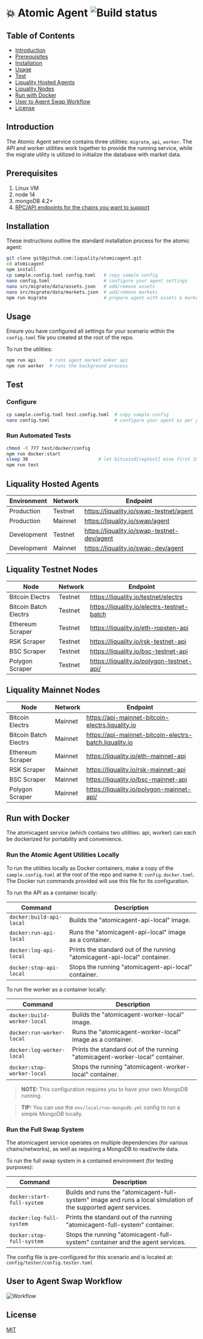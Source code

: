 # 💥 Atomic Agent ![Build status](https://github.com/liquality/agent/workflows/Test,%20publish%20&%20deploy/badge.svg)


## Table of Contents

* [Introduction][section-introduction]
* [Prerequisites][section-prerequisites]
* [Installation][section-installation]
* [Usage][section-usage]
* [Test][section-test]
* [Liquality Hosted Agents][section-liquality-hosted-agents]
* [Liquality Nodes][section-liquality-nodes]
* [Run with Docker][section-run-with-docker]
* [User to Agent Swap Workflow][section-swap-workflow]
* [License][section-license]


## Introduction

The Atomic Agent service contains three utilities: `migrate`, `api`, `worker`. The API and worker utilities work together to provide the running service, while the migrate utility is utilized to initialize the database with market data.


## Prerequisites

1. Linux VM
2. node 14
3. mongoDB 4.2+
4. [RPC/API endpoints for the chains you want to support](#liquality-nodes)


## Installation

These instructions outline the standard installation process for the atomic agent:

```bash
git clone git@github.com:liquality/atomicagent.git
cd atomicagent
npm install
cp sample.config.toml config.toml   # copy sample config
nano config.toml                    # configure your agent settings
nano src/migrate/data/assets.json   # add/remove assets
nano src/migrate/data/markets.json  # add/remove markets
npm run migrate                     # prepare agent with assets & markets
```

## Usage

Ensure you have configured all settings for your scenario within the `config.toml` file you created at the root of the repo.

To run the utilities:

```bash
npm run api     # runs agent market maker api
npm run worker  # runs the background process
```


## Test

### Configure

```bash
cp sample.config.toml test.config.toml  # copy sample config
nano config.toml                        # configure your agent as per your test environment
```

### Run Automated Tests

```bash
chmod -R 777 test/docker/config
npm run docker:start
sleep 30                          # let bitcoind[regtest] mine first 100 blocks
npm run test
```


## Liquality Hosted Agents

|Environment | Network | Endpoint                                    |
|------------|---------|---------------------------------------------|
|Production  | Testnet | https://liquality.io/swap-testnet/agent     |
|Production  | Mainnet | https://liquality.io/swap/agent             |
|Development | Testnet | https://liquality.io/swap-testnet-dev/agent |
|Development | Mainnet | https://liquality.io/swap-dev/agent         |


## Liquality Testnet Nodes

| Node                  | Network | Endpoint                                               |
|-----------------------|---------|--------------------------------------------------------|
| Bitcoin Electrs       | Testnet | https://liquality.io/testnet/electrs                   |
| Bitcoin Batch Electrs | Testnet | https://liquality.io/electrs-testnet-batch             |
| Ethereum Scraper      | Testnet | https://liquality.io/eth-ropsten-api                   |
| RSK Scraper           | Testnet | https://liquality.io/rsk-testnet-api                   |
| BSC Scraper           | Testnet | https://liquality.io/bsc-testnet-api                   |
| Polygon Scraper       | Testnet | https://liquality.io/polygon-testnet-api/              |


## Liquality Mainnet Nodes

| Node                  | Network | Endpoint                                               |
|-----------------------|---------|--------------------------------------------------------|
| Bitcoin Electrs       | Mainnet | https://api-mainnet-bitcoin-electrs.liquality.io       |
| Bitcoin Batch Electrs | Mainnet | https://api-mainnet-bitcoin-electrs-batch.liquality.io |
| Ethereum Scraper      | Mainnet | https://liquality.io/eth-mainnet-api                   |
| RSK Scraper           | Mainnet | https://liquality.io/rsk-mainnet-api                   |
| BSC Scraper           | Mainnet | https://liquality.io/bsc-mainnet-api                   |
| Polygon Scraper       | Mainnet | https://liquality.io/polygon-mainnet-api/              |


## Run with Docker

The atomicagent service (which contains two utilities: api, worker) can each be dockerized for portability and convenience.

### Run the Atomic Agent Utilities Locally

To run the utilities locally as Docker containers, make a copy of the `sample.config.toml` at the root of the repo and name it: `config.docker.toml`. The Docker run commands provided will use this file for its configuration.

To run the API as a container locally:

| Command                   | Description                           |
| ------------------------- | ------------------------------------- |
| `docker:build-api-local`  | Builds the "atomicagent-api-local" image. |
| `docker:run-api-local`    | Runs the "atomicagent-api-local" image as a container. |
| `docker:log-api-local`    | Prints the standard out of the running "atomicagent-api-local" container. |
| `docker:stop-api-local`   | Stops the running "atomicagent-api-local" container. |

To run the worker as a container locally:

| Command                      | Description                           |
| ---------------------------- | ------------------------------------- |
| `docker:build-worker-local`  | Builds the "atomicagent-worker-local" image. |
| `docker:run-worker-local`    | Runs the "atomicagent-worker-local" image as a container. |
| `docker:log-worker-local`    | Prints the standard out of the running "atomicagent-worker-local" container. |
| `docker:stop-worker-local`   | Stops the running "atomicagent-worker-local" container. |

> **NOTE:** This configuration requires you to have your own MongoDB running.

> **TIP:** You can use the `env/local/run-mongodb.yml` config to run a simple MongoDB locally.

### Run the Full Swap System

The atomicagent service operates on multiple dependencies (for various chains/networks), as well as requiring a MongoDB to read/write data.

To run the full swap system in a contained environment (for testing purposes):

| Command                     | Description                           |
| --------------------------- | ------------------------------------- |
| `docker:start-full-system`  | Builds and runs the "atomicagent-full-system" image and runs a local simulation of the supported agent services. |
| `docker:log-full-system`    | Prints the standard out of the running "atomicagent-full-system" container. |
| `docker:stop-full-system`   | Stops the running "atomicagent-full-system" container and the agent services. |

The config file is pre-configured for this scenario and is located at: `config/tester/config.tester.toml`


## User to Agent Swap Workflow

![Workflow](diagram.png "Workflow")


## License

[MIT](./LICENSE.md)



[section-introduction]: #introduction
[section-prerequisites]: #prerequisites
[section-installation]: #installation
[section-usage]: #usage
[section-test]: #test
[section-liquality-hosted-agents]: #liquality-hosted-agents
[section-liquality-nodes]: #liquality-nodes
[section-run-with-docker]: #run-with-docker
[section-swap-workflow]: #user-to-agent-swap-workflow
[section-license]: #license
